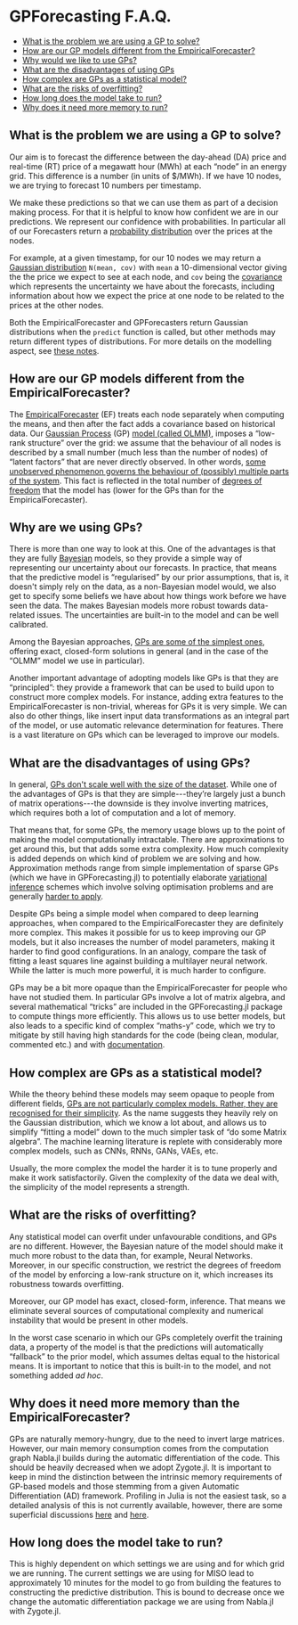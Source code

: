 # GPForecasting F.A.Q.


- [What is the problem we are using a GP to solve?](#what-is-the-problem-we-are-using-a-gp-to-solve)
- [How are our GP models different from the EmpiricalForecaster?](#how-are-our-gp-models-different-from-the-empiricalforecaster)
- [Why would we like to use GPs?](#why-are-we-using-gps)
- [What are the disadvantages of using GPs](#what-are-the-disadvantages-of-using-gps)
- [How complex are GPs as a statistical model?](#how-complex-are-gps-as-a-statistical-model)
- [What are the risks of overfitting?](#what-are-the-risks-of-overfitting)
- [How long does the model take to run?](#why-does-it-need-more-memory-than-the-empiricalforecaster)
- [Why does it need more memory to run?](#how-long-does-the-model-take-to-run)

## What is the problem we are using a GP to solve?

Our aim is to forecast the difference between the day-ahead (DA) price and real-time (RT) price of a megawatt hour (MWh) at each “node” in an energy grid. This difference is a number (in units of $/MWh). If we have 10 nodes, we are trying to forecast 10 numbers per
timestamp.

We make these predictions so that we can use them as part of a decision making process. For that it is helpful to know how confident we are in our predictions. We represent our confidence with probabilities. In particular all of our Forecasters return a [probability distribution](https://en.wikipedia.org/wiki/Probability_distribution) over the prices at the nodes.

For example, at a given timestamp, for our 10 nodes we may return a [Gaussian distribution](https://www.inf.ed.ac.uk/teaching/courses/mlpr/2019/notes/w2e_multivariate_gaussian.html) `N(mean, cov)` with `mean` a 10-dimensional vector giving the the price we expect to see at each node, and `cov` being the [covariance](https://en.wikipedia.org/wiki/Covariance) which represents the uncertainty we have about the forecasts, including information about how we expect the price at one node to be related to the prices at the other nodes.

Both the EmpiricalForecaster and GPForecasters return Gaussian distributions when the `predict` function is called, but other methods may return different types of distributions. For more details on the modelling aspect, see [these notes](Modelnotes.md).

## How are our GP models different from the EmpiricalForecaster?

The [EmpiricalForecaster](https://gitlab.invenia.ca/invenia/BaselineForecasters.jl) (EF) treats each node separately when computing the means, and then after the fact adds a covariance based on historical data. Our [Gaussian Process](https://www.inf.ed.ac.uk/teaching/courses/mlpr/2019/notes/w5a_gaussian_processes.html) (GP) [model (called OLMM)](https://invenia.slack.com/archives/C0255M3U9/p1570592334011800), imposes a “low-rank structure” over the grid: we assume that the behaviour of all nodes is described by a small number (much less than the number of nodes) of “latent factors” that are never directly observed. In other words, [some unobserved phenomenon governs the behaviour of (possibly) multiple parts of the system](https://en.wikipedia.org/wiki/Latent_variable). This fact is reflected in the total number of [degrees of freedom](https://en.wikipedia.org/wiki/Degrees_of_freedom_(statistics)) that the model has (lower for the GPs than for the EmpiricalForecaster).

## Why are we using GPs?

There is more than one way to look at this. One of the advantages is that they are fully [Bayesian](https://www.analyticsvidhya.com/blog/2016/06/bayesian-statistics-beginners-simple-english/) models, so they provide a simple way of representing our uncertainty about our forecasts. In practice, that means that the predictive model is “regularised” by our prior assumptions, that is, it doesn't simply rely on the data, as a non-Bayesian model would, we also get to specify some beliefs we have about how things work before we have seen the data. The makes Bayesian models more robust towards data-related issues. The uncertainties are built-in to the model and can be well calibrated.

Among the Bayesian approaches, [GPs are some of the simplest ones](https://www.ritchievink.com/blog/2019/02/01/an-intuitive-introduction-to-gaussian-processes/), offering exact, closed-form solutions in general (and in the case of the “OLMM” model we use in particular).

Another important advantage of adopting models like GPs is that they are “principled”: they provide a framework that can be used to build upon to construct more complex models. For instance, adding extra features to the EmpiricalForecaster is non-trivial, whereas for GPs it is very simple. We can also do other things, like insert input data transformations as an integral part of the model, or use automatic relevance determination for features. There is a vast literature on GPs which can be leveraged to improve our models.

## What are the disadvantages of using GPs?

In general, [GPs don't scale well with the size of the dataset](https://www.inf.ed.ac.uk/teaching/courses/mlpr/2019/notes/w5b_gaussian_process_kernels.html#computation-cost-and-limitations). While one of the advantages of GPs is that they are simple---they’re largely just a bunch of matrix operations---the downside is they involve inverting matrices, which requires both a lot of computation and a lot of memory.

That means that, for some GPs, the memory usage blows up to the point of making the model computationally intractable. There are approximations to get around this, but that adds some extra complexity. How much complexity is added depends on which kind of problem we are solving and how. Approximation methods range from simple implementation of sparse GPs (which we have in GPForecasting.jl) to potentially elaborate [variational inference](https://www.inf.ed.ac.uk/teaching/courses/mlpr/2019/notes/w9a_variational_kl.html) schemes which involve solving optimisation problems and are generally [harder to apply](https://www.inf.ed.ac.uk/teaching/courses/mlpr/2019/notes/w9a_variational_kl.html#overview-of-gaussian-approximations).

Despite GPs being a simple model when compared to deep learning approaches, when compared to the EmpiricalForecaster they are definitely more complex. This makes it possible for us to keep improving our GP models, but it also increases the number of model parameters, making it harder to find good configurations. In an analogy, compare the task of fitting a least squares line against building a multilayer neural network. While the latter is much more powerful, it is much harder to configure.

GPs may be a bit more opaque than the EmpiricalForecaster for people who have not studied them. In particular GPs involve a lot of matrix algebra, and several mathematical “tricks” are included in the GPForecasting.jl package to compute things more efficiently. This allows us to use better models, but also leads to a specific kind of complex “maths-y” code, which we try to mitigate by still having high standards for the code (being clean, modular, commented etc.) and with [documentation](https://research.pages.invenia.ca/GPForecasting.jl/).

## How complex are GPs as a statistical model?

While the theory behind these models may seem opaque to people from different fields, [GPs are not particularly complex models. Rather, they are recognised for their simplicity](https://www.cs.toronto.edu/~hinton/csc2515/notes/gp_slides_fall08.pdf). As the name suggests they heavily rely on the Gaussian distribution, which we know a lot about, and allows us to simplify “fitting a model” down to the much simpler task of “do some Matrix algebra”. The machine learning literature is replete with considerably more complex models, such as CNNs, RNNs, GANs, VAEs, etc.

Usually, the more complex the model the harder it is to tune properly and make it work satisfactorily. Given the complexity of the data we deal with, the simplicity of the model represents a strength.

## What are the risks of overfitting?

Any statistical model can overfit under unfavourable conditions, and GPs are no different. However, the Bayesian nature of the model should make it much more robust to the data than, for example, Neural Networks. Moreover, in our specific construction, we restrict the degrees of freedom of the model by enforcing a low-rank structure on it, which increases its robustness towards overfitting.

Moreover, our GP model has exact, closed-form, inference. That means we eliminate several sources of computational complexity and numerical instability that would be present in other models.

In the worst case scenario in which our GPs completely overfit the training data, a property of the model is that the predictions will automatically “fallback” to the prior model, which assumes deltas equal to the historical means. It is important to notice that this is built-in to the model, and not something added _ad hoc_.

## Why does it need more memory than the EmpiricalForecaster?

GPs are naturally memory-hungry, due to the need to invert large matrices. However, our main memory consumption comes from the computation graph Nabla.jl builds during the automatic differentiation of the code. This should be heavily decreased when we adopt Zygote.jl. It is important to keep in mind the distinction between the intrinsic memory requirements of GP-based models and those stemming from a given Automatic Differentiation (AD) framework. Profiling in Julia is not the easiest task, so a detailed analysis of this is not currently available, however, there are some superficial discussions [here](https://gitlab.invenia.ca/research/GPForecasting.jl/issues/31#note_70280) and [here](https://drive.google.com/open?id=1AdUq88jj7lDB_iJgK22dwVJVNVClxIRw).

## How long does the model take to run?

This is highly dependent on which settings we are using and for which grid we are running. The current settings we are using for MISO lead to approximately 10 minutes for the model to go from building the features to constructing the predictive distribution. This is bound to decrease once we change the automatic differentiation package we are using from Nabla.jl with Zygote.jl.
